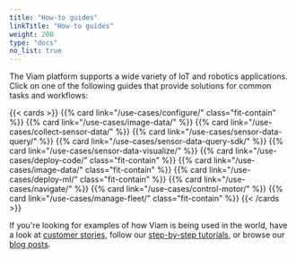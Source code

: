 ```yaml
---
title: "How-to guides"
linkTitle: "How-to guides"
weight: 200
type: "docs"
no_list: true
---
```


The Viam platform supports a wide variety of IoT and robotics applications.
Click on one of the following guides that provide solutions for common tasks and workflows:

{{< cards >}}
{{% card link="/use-cases/configure/" class="fit-contain" %}}
{{% card link="/use-cases/image-data/" %}}
{{% card link="/use-cases/collect-sensor-data/" %}}
{{% card link="/use-cases/sensor-data-query/" %}}
{{% card link="/use-cases/sensor-data-query-sdk/" %}}
{{% card link="/use-cases/sensor-data-visualize/" %}}
{{% card link="/use-cases/deploy-code/" class="fit-contain" %}}
{{% card link="/use-cases/image-data/" class="fit-contain" %}}
{{% card link="/use-cases/deploy-ml/" class="fit-contain" %}}
{{% card link="/use-cases/navigate/" %}}
{{% card link="/use-cases/control-motor/" %}}
{{% card link="/use-cases/manage-fleet/" class="fit-contain" %}}
{{< /cards >}}

If you're looking for examples of how Viam is being used in the world, have a look at [customer stories](https://www.viam.com/customers), follow our [step-by-step tutorials](/tutorials/), or browse our [blog posts](https://www.viam.com/blog?categories=Tutorials).

